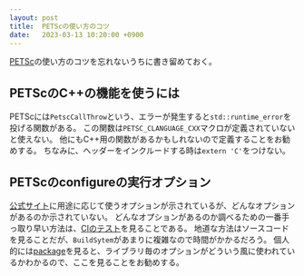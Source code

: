 ```yaml
---
layout: post
title:  PETScの使い方のコツ
date:   2023-03-13 10:20:00 +0900
---
```

[PETSc](https://petsc.org/release/)の使い方のコツを忘れないうちに書き留めておく。

## PETScのC++の機能を使うには
PETScには`PetscCallThrow`という、エラーが発生すると`std::runtime_error`を投げる関数がある。
この関数は`PETSC_CLANGUAGE_CXX`マクロが定義されていないと使えない。
他にもC++用の関数があるかもしれないので定義することをお勧めする。
ちなみに、ヘッダーをインクルードする時は`extern 'C'`をつけない。

## PETScのconfigureの実行オプション
[公式サイト](https://petsc.org/release/install/install/)に用途に応じて使うオプションが示されているが、どんなオプションがあるのか示されていない。
どんなオプションがあるのか調べるための一番手っ取り早い方法は、[CIのテスト](https://gitlab.com/petsc/petsc/-/tree/main/config/examples)を見ることである。
地道な方法はソースコードを見ることだが、`BuildSytem`があまりに複雑なので時間がかかるだろう。
個人的には[package](https://gitlab.com/petsc/petsc/-/tree/main/config/BuildSystem/config/packages)を見ると、ライブラリ毎のオプションがどういう風に使われているかわかるので、ここを見ることをお勧めする。
